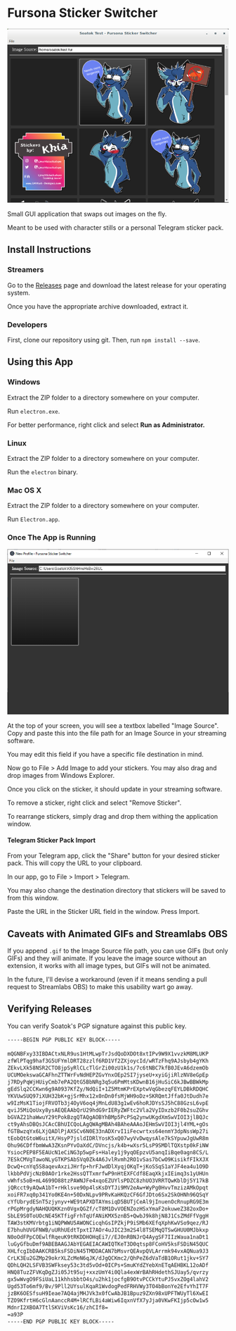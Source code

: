 # Fursona Sticker Switcher

![App Screenshot](docs/img/fursona-stickers-01.png)

Small GUI application that swaps out images on the fly. 

Meant to be used with character stills or a personal Telegram sticker pack.

## Install Instructions

### Streamers

Go to the [Releases](https://github.com/soatok/twitch-fursona-stickers/releases)
page and download the latest release for your operating system.

Once you have the appropriate archive downloaded, extract it. 

### Developers

First, clone our repository using git. Then, run `npm install --save`.

## Using this App

### Windows

Extract the ZIP folder to a directory somewhere on your computer.

Run `electron.exe`.

For better performance, right click and select **Run as Administrator.**

### Linux

Extract the ZIP folder to a directory somewhere on your computer.

Run the `electron` binary.

### Mac OS X

Extract the ZIP folder to a directory somewhere on your computer.

Run `Electron.app`.

### Once The App is Running

![App Screenshot](docs/img/fursona-stickers-00.png)

At the top of your screen, you will see a textbox labelled "Image Source".
Copy and paste this into the file path for an Image Source in your streaming 
software.
 
You may edit this field if you have a specific file destination in mind.

Now go to File > Add Image to add your stickers. You may also drag and drop
images from Windows Explorer.

Once you click on the sticker, it should update in your streaming software.

To remove a sticker, right click and select "Remove Sticker".

To rearrange stickers, simply drag and drop them withing the application
window.

#### Telegram Sticker Pack Import

From your Telegram app, click the "Share" button for your desired
sticker pack. This will copy the URL to your clipboard.

In our app, go to File > Import > Telegram.

You may also change the destination directory that stickers will be
saved to from this window.

Paste the URL in the Sticker URL field in the window. Press Import.

## Caveats with Animated GIFs and Streamlabs OBS

If you append `.gif` to the Image Source file path, you can use GIFs (but
only GIFs) and they will animate. If you leave the image source without an
extension, it works with all image types, but GIFs will not be animated.

In the future, I'll devise a workaround (even if it means sending a pull
request to Streamlabs OBS) to make this usability wart go away.

## Verifying Releases

You can verify Soatok's PGP signature against this public key.

```
-----BEGIN PGP PUBLIC KEY BLOCK-----

mQGNBFxy33IBDACtxNLR9us1HtMLwpTrJsdQoDXDOt8xtIPv9W9X1vvzkM8MLUKP
zfWlPTqg9haf3G5UFYmlDRT28zzlf6RD1Vf2ZXjoycId/wRTzFhq9AJsbyb4gYKh
ZEkvLXk58NSR2CTO8jpSyRlCLcTlGrZi00zU1k1s/7c6tNBC7kfB0JEvA6dzemOb
UCUMOekswaGCAFhnZTTWrFvNdHEPZGvYnxOEp2SI7jyseU+xyiGjiRlzNV8eGpEp
j7RDyPqWjHUiyCmb7ePA2QtG5BbNRg3q5u6PmMtsKDwnB16jHuSiC6kJBwBBWkMp
gEdSlq2CCKwn6g9A0937KfZy/NdQiI+1Z5MtmKPrEXptwVqGbezqFEYLDBkRDQHC
YKVUwSUQ97iXUH32bK+gjSrMhx12x0nDn0fsMjWH9oDz+SKRQmtJffa0JtDudh7e
w9IzMsK1TiojFRVOTb3j4OyV6oq4jMnLdU83g1wEv6hoRJDYsSJ5hC88GzsL6vpE
qviJ5MiQoUxy8ysAEQEAAbQrU29hdG9rIERyZWFtc2Vla2VyIDxzb2F0b2suZGhv
bGVAZ21haWwuY29tPokBzgQTAQgAOBYhBMp5PcPSq2ynwUKgdXmSwVIOI3jlBQJc
ct9yAhsDBQsJCAcCBhUICQoLAgQWAgMBAh4BAheAAAoJEHmSwVIOI3jl4YML+gOs
fGTBwzqYx6LXjQADlPjAXSCv6N0E33nADXrvI1iFecwrtxs64enmY3dpNssWp27i
tEobQtGtoW6uitX/HsyP7jsldIDRlYosK5xQ07wyVvDwqysAle7kSYpuwJgUwR8m
Ohu96CDffbmWwA3ZKsnPYvOaXdC/DVncjs/k4b+wXsr5LsP9SMDlTQXstp0kFiNW
YsiocPEP8F5EAUcN1eCiNG3p5wpFs+Haley1j9yqOEpzvU5anqIiBqe0agn8CS/L
7ESkCMVgTawoNLyGTKPSAbSVq0Zk4A6JvlRvmh2RO1vSas7bCwO9KisikfFIkXJX
DcwQ+cnYq5S8aqevAxziJHrfp+hrFJwdDlXyqjOKqT+jKoSSqS1aYJF4ea4u1O9D
lkbbPdVjcNzB0AOr1rke2HssQTTxmrfwP9nHtEXFCdf8EaqXkjxIEimq3s1yUHUn
vWhfs5oB+mL4699D88tzPAWNJFe4xqoEZUYlsPDZC8zhUO3VRRTQwKblDj5Y17kB
jQRcct9yAQwA1bT+rHklsve90p4lsKsDYTJi9MV2eAw+WyPg0HvvTmzizAMkOpqt
xoiFR7xq0p341Yo0KE4n+50DxNLpv9PRvKaHKQzCF6GfJDto6Sx2SkOHNh96QSqY
cYfUbrydESnT5zjynyv+WE9tAPXDTAYmsiqD5BUTjCeAl9jInuenOcRnupRG9E3m
rPGpMrgdyNAHQUQKKzn0VgxQGZf/cT8M1DvVOENZozHSxYmaF2okuweZ382oxDo+
SbLE9S0ToUOcNE45KTfigFrhTqUfANiKMX5znB5+QwbJ9k8hjN8J1CsZMdFfVggH
TAW3stKMVrbtg1iNQPWWU5AWONCicqhGsIPZkjP9iSMb6XEfqXphKwVSo9qez/RJ
E7bhuhUVGFNWB/uURhUEdtTpxtI7AOr4uJIC23m2S4l8TSEMqQTSwGHUU0MJbkxp
N0oOdFPpCOEwlfRqeuK9tRKDDHOHqEi7//EJ0nRBNJrQ4AygSF7IIzWaua1naDt1
luGyGfbuDmf9ABEBAAGJAbYEGAEIACAWIQTKeT3D0qtsp8FCoHV5ksFSDiN45QUC
XHLfcgIbDAAKCRB5ksFSDiN45TMDDACAN7bMsvrQEAvpQVLArrmk94vxAQNua9J3
CrLK3Eu2GZMp29okrXLZcMeN6qJK/dJgQCKmc2/QhPeZ6dVaTdB1ORut1jkv+SY7
QDhLQH2LSFVB3SWFksey53c3td5vOd+0ICPs+SmuKYdZYebXnETqAEHBKL12oADf
HNQ8TuzZFVKqDgZJi05Jt95uj+xxzUmY4i0Qla4exWrBAhRHdethSJUay5/qvrzy
gx5wWvgO9FSiUaL11khhsbbtO4s/u2hk1jocfgB9OtvPCCkYtuPJ5vxZOg4lahV2
Ugd53To6mf9/Bv/9Pll2UYsulKqaR1WvdogPedFRHVWy3TO4bBonYe2EfvYhIT7F
jzBK6OESfsuH9Ieae7AQ4ajMHJVk3x0fCwAbJB1Bpuz9ZXn98xUPFTWUyTl6XwEI
TZO9KfrtH6cGlnAanccR4M+lRCfLBi4aWiw6IqxnVfX7yJja0VKwFKIjp5cOw1w5
MdnrI2XBOA7TtlSKViVsKc16/zhCIf8=
=a93P
-----END PGP PUBLIC KEY BLOCK-----
```
